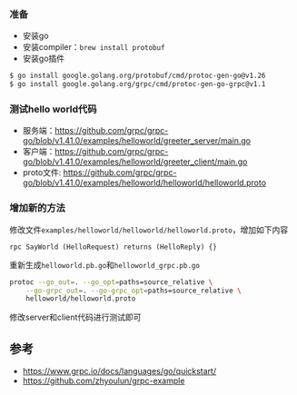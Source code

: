 ### 准备

- 安装go
- 安装compiler：`brew install protobuf`
- 安装go插件

```bash
$ go install google.golang.org/protobuf/cmd/protoc-gen-go@v1.26
$ go install google.golang.org/grpc/cmd/protoc-gen-go-grpc@v1.1
```

### 测试hello world代码

- 服务端：https://github.com/grpc/grpc-go/blob/v1.41.0/examples/helloworld/greeter_server/main.go
- 客户端：https://github.com/grpc/grpc-go/blob/v1.41.0/examples/helloworld/greeter_client/main.go
- proto文件: https://github.com/grpc/grpc-go/blob/v1.41.0/examples/helloworld/helloworld/helloworld.proto

### 增加新的方法

修改文件`examples/helloworld/helloworld/helloworld.proto`，增加如下内容

```
rpc SayWorld (HelloRequest) returns (HelloReply) {}
```

重新生成`helloworld.pb.go`和`helloworld_grpc.pb.go`

```bash
protoc --go_out=. --go_opt=paths=source_relative \
    --go-grpc_out=. --go-grpc_opt=paths=source_relative \
    helloworld/helloworld.proto
```

修改server和client代码进行测试即可

## 参考

- https://www.grpc.io/docs/languages/go/quickstart/
- https://github.com/zhyoulun/grpc-example